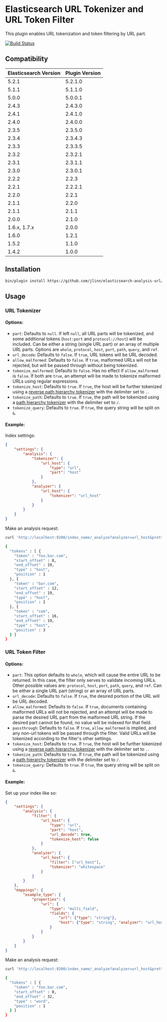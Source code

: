 Elasticsearch URL Tokenizer and URL Token Filter
==============================

This plugin enables URL tokenization and token filtering by URL part.

[![Build Status](https://secure.travis-ci.org/jlinn/elasticsearch-analysis-url.png?branch=master)](http://travis-ci.org/jlinn/elasticsearch-analysis-url)

## Compatibility

| Elasticsearch Version | Plugin Version |
|-----------------------|----------------|
| 5.2.1 | 5.2.1.0 |
| 5.1.1 | 5.1.1.0 |
| 5.0.0 | 5.0.0.1 |
| 2.4.3 | 2.4.3.0 |
| 2.4.1 | 2.4.1.0 |
| 2.4.0 | 2.4.0.0 |
| 2.3.5 | 2.3.5.0 |
| 2.3.4 | 2.3.4.3 |
| 2.3.3 | 2.3.3.5 |
| 2.3.2 | 2.3.2.1 |
| 2.3.1 | 2.3.1.1 |
| 2.3.0 | 2.3.0.1 |
| 2.2.2 | 2.2.3 |
| 2.2.1 | 2.2.2.1 |
| 2.2.0 | 2.2.1 |
| 2.1.1 | 2.2.0 |
| 2.1.1 | 2.1.1 |
| 2.0.0 | 2.1.0 |
| 1.6.x, 1.7.x | 2.0.0 |
| 1.6.0 | 1.2.1 |
| 1.5.2 | 1.1.0 |
| 1.4.2 | 1.0.0 |

## Installation
```bash
bin/plugin install https://github.com/jlinn/elasticsearch-analysis-url/releases/download/v5.2.1.0/elasticsearch-analysis-url-5.2.1.0.zip
```

## Usage
### URL Tokenizer
#### Options:
* `part`: Defaults to `null`. If left `null`, all URL parts will be tokenized, and some additional tokens (`host:port` and `protocol://host`) will be included. Can be either a string (single URL part) or an array of multiple URL parts. Options are `whole`, `protocol`, `host`, `port`, `path`, `query`, and `ref`.
* `url_decode`: Defaults to `false`. If `true`, URL tokens will be URL decoded.
* `allow_malformed`: Defaults to `false`. If `true`, malformed URLs will not be rejected, but will be passed through without being tokenized.
* `tokenize_malformed`: Defaults to `false`. Has no effect if `allow_malformed` is `false`. If both are `true`, an attempt will be made to tokenize malformed URLs using regular expressions.
* `tokenize_host`: Defaults to `true`. If `true`, the host will be further tokenized using a [reverse path hierarchy tokenizer](https://www.elastic.co/guide/en/elasticsearch/reference/current/analysis-pathhierarchy-tokenizer.html) with the delimiter set to `.`.
* `tokenize_path`: Defaults to `true`. If `true`, the path will be tokenized using a [path hierarchy tokenizer](https://www.elastic.co/guide/en/elasticsearch/reference/current/analysis-pathhierarchy-tokenizer.html) with the delimiter set to `/`.
* `tokenize_query`: Defaults to `true`. If `true`, the query string will be split on `&`.

#### Example:
Index settings:
```json
{
	"settings": {
		"analysis": {
			"tokenizer": {
				"url_host": {
					"type": "url",
					"part": "host"
				}
			},
			"analyzer": {
				"url_host": {
					"tokenizer": "url_host"
				}
			}
		}
	}
}
```

Make an analysis request:
```bash
curl 'http://localhost:9200/index_name/_analyze?analyzer=url_host&pretty' -d 'https://foo.bar.com/baz.html'

{
  "tokens" : [ {
    "token" : "foo.bar.com",
    "start_offset" : 8,
    "end_offset" : 19,
    "type" : "host",
    "position" : 1
  }, {
    "token" : "bar.com",
    "start_offset" : 12,
    "end_offset" : 19,
    "type" : "host",
    "position" : 2
  }, {
    "token" : "com",
    "start_offset" : 16,
    "end_offset" : 19,
    "type" : "host",
    "position" : 3
  } ]
}
```

### URL Token Filter
#### Options:
* `part`: This option defaults to `whole`, which will cause the entire URL to be returned. In this case, the filter only serves to validate incoming URLs. Other possible values are:
`protocol`, `host`, `port`, `path`, `query`, and `ref`. Can be either a single URL part (string) or an array of URL parts.
* `url_decode`: Defaults to `false`. If `true`, the desired portion of the URL will be URL decoded.
* `allow_malformed`: Defaults to `false`. If `true`, documents containing malformed URLs will not be rejected, and an attempt will be made to parse the desired URL part from the malformed URL string.
If the desired part cannot be found, no value will be indexed for that field.
* `passthrough`: Defaults to `false`. If `true`, `allow_malformed` is implied, and any non-url tokens will be passed through the filter.  Valid URLs will be tokenized according to the filter's other settings.
* `tokenize_host`: Defaults to `true`. If `true`, the host will be further tokenized using a [reverse path hierarchy tokenizer](https://www.elastic.co/guide/en/elasticsearch/reference/current/analysis-pathhierarchy-tokenizer.html) with the delimiter set to `.`.
* `tokenize_path`: Defaults to `true`. If `true`, the path will be tokenized using a [path hierarchy tokenizer](https://www.elastic.co/guide/en/elasticsearch/reference/current/analysis-pathhierarchy-tokenizer.html) with the delimiter set to `/`.
* `tokenize_query`: Defaults to `true`. If `true`, the query string will be split on `&`.

#### Example:
Set up your index like so:
```json
{
    "settings": {
        "analysis": {
            "filter": {
                "url_host": {
                    "type": "url",
                    "part": "host",
                    "url_decode": true,
                    "tokenize_host": false
                }
            },
            "analyzer": {
                "url_host": {
                    "filter": ["url_host"],
                    "tokenizer": "whitespace"
                }
            }
        }
    },
    "mappings": {
        "example_type": {
            "properties": {
                "url": {
                    "type": "multi_field",
                    "fields": {
                        "url": {"type": "string"},
                        "host": {"type": "string", "analyzer": "url_host"}
                    }
                }
            }
        }
    }
}
```

Make an analysis request:
```bash
curl 'http://localhost:9200/index_name/_analyze?analyzer=url_host&pretty' -d 'https://foo.bar.com/baz.html'

{
  "tokens" : [ {
    "token" : "foo.bar.com",
    "start_offset" : 0,
    "end_offset" : 32,
    "type" : "word",
    "position" : 1
  } ]
}
```
